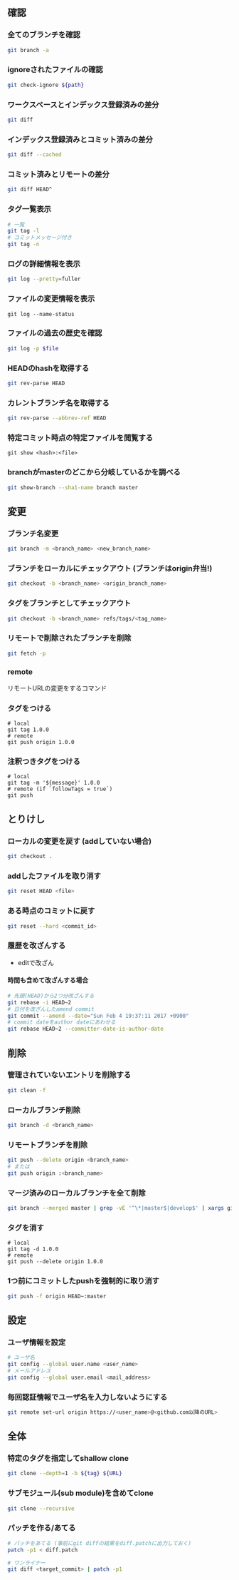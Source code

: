 確認
----

### 全てのブランチを確認

```bash
git branch -a
```

### ignoreされたファイルの確認

```bash
git check-ignore ${path}
```

### ワークスペースとインデックス登録済みの差分

```bash
git diff
```

### インデックス登録済みとコミット済みの差分

```bash
git diff --cached
```

### コミット済みとリモートの差分

```bash
git diff HEAD^
```

### タグ一覧表示

```bash
# 一覧
git tag -l
# コミットメッセージ付き
git tag -n
```

### ログの詳細情報を表示

```bash
git log --pretty=fuller
```

### ファイルの変更情報を表示

```
git log --name-status
```

### ファイルの過去の歴史を確認

```bash
git log -p $file
```

### HEADのhashを取得する

```bash
git rev-parse HEAD
```

### カレントブランチ名を取得する

```bash
git rev-parse --abbrev-ref HEAD
```

### 特定コミット時点の特定ファイルを閲覧する

```
git show <hash>:<file>
```

### branchがmasterのどこから分岐しているかを調べる

```bash
git show-branch --sha1-name branch master
```


変更
----

### ブランチ名変更

```bash
git branch -m <branch_name> <new_branch_name>
```

### ブランチをローカルにチェックアウト (ブランチはorigin弁当!)

```bash
git checkout -b <branch_name> <origin_branch_name>
```

### タグをブランチとしてチェックアウト

```bash
git checkout -b <branch_name> refs/tags/<tag_name>
```

### リモートで削除されたブランチを削除

```bash
git fetch -p
```

### remote

リモートURLの変更をするコマンド

### タグをつける

```
# local
git tag 1.0.0
# remote
git push origin 1.0.0
```

### 注釈つきタグをつける

```
# local
git tag -m '${message}' 1.0.0
# remote (if `followTags = true`)
git push
```


とりけし
--------

### ローカルの変更を戻す (addしていない場合)

```bash
git checkout .
```

### addしたファイルを取り消す

```bash
git reset HEAD <file>
```

### ある時点のコミットに戻す

```bash
git reset --hard <commit_id>
```

### 履歴を改ざんする

* editで改ざん

#### 時間も含めて改ざんする場合

```bash
# 先頭(HEAD)から2つ分改ざんする
git rebase -i HEAD~2
# 日付を改ざんしたamend commit
git commit --amend --date="Sun Feb 4 19:37:11 2017 +0900"
# commit dateをauthor dateにあわせる
git rebase HEAD~2 --committer-date-is-author-date
```



削除
----

### 管理されていないエントリを削除する

```bash
git clean -f
```

### ローカルブランチ削除

```bash
git branch -d <branch_name>
```

### リモートブランチを削除

```bash
git push --delete origin <branch_name>
# または
git push origin :<branch_name>
```

### マージ済みのローカルブランチを全て削除

```bash
git branch --merged master | grep -vE '^\*|master$|develop$' | xargs git branch -d
```

### タグを消す

```
# local
git tag -d 1.0.0
# remote
git push --delete origin 1.0.0
```

### 1つ前にコミットしたpushを強制的に取り消す

```bash
git push -f origin HEAD~:master
```


設定
----

### ユーザ情報を設定

```bash
# ユーザ名
git config --global user.name <user_name>
# メールアドレス
git config --global user.email <mail_address>
```

### 毎回認証情報でユーザ名を入力しないようにする

```bash
git remote set-url origin https://<user_name>@<github.com以降のURL>
```


全体
----

### 特定のタグを指定してshallow clone

```bash
git clone --depth=1 -b ${tag} ${URL}
```

### サブモジュール(sub module)を含めてclone

```bash
git clone --recursive
```

### パッチを作る/あてる

```bash
# パッチをあてる (事前にgit diffの結果をdiff.patchに出力しておく)
patch -p1 < diff.patch

# ワンライナー
git diff <target_commit> | patch -p1
```
